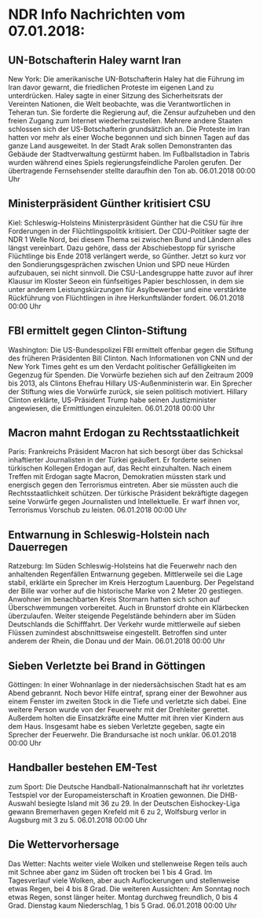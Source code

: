 # NDR Info Nachrichten vom 07.01.2018:


## UN-Botschafterin Haley warnt Iran
New York: Die amerikanische UN-Botschafterin Haley hat die Führung im Iran davor gewarnt, die friedlichen Proteste im eigenen Land zu unterdrücken. Haley sagte in einer Sitzung des Sicherheitsrats der Vereinten Nationen, die Welt beobachte, was die Verantwortlichen in Teheran tun. Sie forderte die Regierung auf, die Zensur aufzuheben und den freien Zugang zum Internet wiederherzustellen. Mehrere andere Staaten schlossen sich der US-Botschafterin grundsätzlich an. Die Proteste im Iran hatten vor mehr als einer Woche begonnen und sich binnen Tagen auf das ganze Land ausgeweitet. In der Stadt Arak sollen Demonstranten das Gebäude der Stadtverwaltung gestürmt haben. Im Fußballstadion in Tabris wurden während eines Spiels regierungsfeindliche Parolen gerufen. Der übertragende Fernsehsender stellte daraufhin den Ton ab. 06.01.2018 00:00 Uhr 

## Ministerpräsident Günther kritisiert CSU
Kiel: Schleswig-Holsteins Ministerpräsident Günther hat die CSU für ihre Forderungen in der Flüchtlingspolitik kritisiert. Der CDU-Politiker sagte der NDR 1 Welle Nord, bei diesem Thema sei zwischen Bund und Ländern alles längst vereinbart. Dazu gehöre, dass der Abschiebestopp für syrische Flüchtlinge bis Ende 2018 verlängert werde, so Günther. Jetzt so kurz vor den Sondierungsgesprächen zwischen Union und SPD neue Hürden aufzubauen, sei nicht sinnvoll. Die CSU-Landesgruppe hatte zuvor auf ihrer Klausur im Kloster Seeon ein fünfseitiges Papier beschlossen, in dem sie unter anderem Leistungskürzungen für Asylbewerber und eine verstärkte Rückführung von Flüchtlingen in ihre Herkunftsländer fordert. 06.01.2018 00:00 Uhr 

## FBI ermittelt gegen Clinton-Stiftung
Washington: Die US-Bundespolizei FBI ermittelt offenbar gegen die Stiftung des früheren Präsidenten Bill Clinton. Nach Informationen von CNN und der New York Times geht es um den Verdacht politischer Gefälligkeiten im Gegenzug für Spenden. Die Vorwürfe beziehen sich auf den Zeitraum 2009 bis 2013, als Clintons Ehefrau Hillary US-Außenministerin war. Ein Sprecher der Stiftung wies die Vorwürfe zurück, sie seien politisch motiviert. Hillary Clinton erklärte, US-Präsident Trump habe seinen Justizminister angewiesen, die Ermittlungen einzuleiten. 06.01.2018 00:00 Uhr 

## Macron mahnt Erdogan zu Rechtsstaatlichkeit
Paris: 	Frankreichs Präsident Macron hat sich besorgt über das Schicksal inhaftierter Journalisten in der Türkei geäußert. Er forderte seinen türkischen Kollegen Erdogan auf, das Recht einzuhalten. Nach einem Treffen mit Erdogan sagte Macron, Demokratien müssten stark und energisch gegen den Terrorismus eintreten. Aber sie müssten auch die Rechtsstaatlichkeit schützen. Der türkische Präsident bekräftigte dagegen seine Vorwürfe gegen Journalisten und Intellektuelle. Er warf ihnen vor, Terrorismus Vorschub zu leisten. 06.01.2018 00:00 Uhr 

## Entwarnung in Schleswig-Holstein nach Dauerregen
Ratzeburg: Im Süden Schleswig-Holsteins hat die Feuerwehr nach den anhaltenden Regenfällen Entwarnung gegeben. Mittlerweile sei die Lage stabil, erklärte ein Sprecher im Kreis Herzogtum Lauenburg. Der Pegelstand der Bille war vorher auf die historische Marke von 2 Meter 20 gestiegen. Anwohner im benachbarten Kreis Stormarn hatten sich schon auf Überschwemmungen vorbereitet. Auch in Brunstorf drohte ein Klärbecken überzulaufen. Weiter steigende Pegelstände behindern aber im Süden Deutschlands die Schifffahrt. Der Verkehr wurde mittlerweile auf sieben Flüssen zumindest abschnittsweise eingestellt. Betroffen sind unter anderem der Rhein, die Donau und der Main. 06.01.2018 00:00 Uhr 

## Sieben Verletzte bei Brand in Göttingen
Göttingen: In einer Wohnanlage in der niedersächsischen Stadt hat es am Abend gebrannt. Noch bevor Hilfe eintraf, sprang einer der Bewohner aus einem Fenster im zweiten Stock in die Tiefe und verletzte sich dabei. Eine weitere Person wurde von der Feuerwehr mit der Drehleiter gerettet. Außerdem holten die Einsatzkräfte eine Mutter mit ihren vier Kindern aus dem Haus. Insgesamt habe es sieben Verletzte gegeben, sagte ein Sprecher der Feuerwehr. Die Brandursache ist noch unklar. 06.01.2018 00:00 Uhr 

## Handballer bestehen EM-Test
zum Sport: Die Deutsche Handball-Nationalmannschaft hat ihr vorletztes Testspiel vor der Europameisterschaft in Kroatien gewonnen. Die DHB-Auswahl besiegte Island mit 36 zu 29. In der Deutschen Eishockey-Liga gewann Bremerhaven gegen Krefeld mit 6 zu 2, Wolfsburg verlor in Augsburg mit 3 zu 5. 06.01.2018 00:00 Uhr 

## Die Wettervorhersage
Das Wetter:
Nachts weiter viele Wolken und stellenweise Regen teils auch mit Schnee aber ganz im Süden oft trocken bei 1 bis 4 Grad. Im Tagesverlauf viele Wolken, aber auch Auflockerungen und stellenweise etwas Regen, bei 4 bis 8 Grad. Die weiteren Aussichten: Am Sonntag noch etwas Regen, sonst länger heiter. Montag durchweg freundlich,  0 bis 4 Grad. Dienstag kaum Niederschlag, 1 bis 5 Grad. 06.01.2018 00:00 Uhr 
